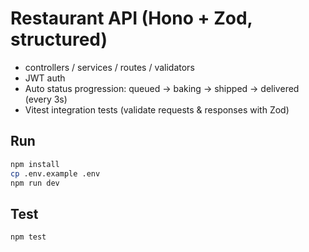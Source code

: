 # Restaurant API (Hono + Zod, structured)

- controllers / services / routes / validators
- JWT auth
- Auto status progression: queued → baking → shipped → delivered (every 3s)
- Vitest integration tests (validate requests & responses with Zod)

## Run

```bash
npm install
cp .env.example .env
npm run dev
```

## Test

```bash
npm test
```
